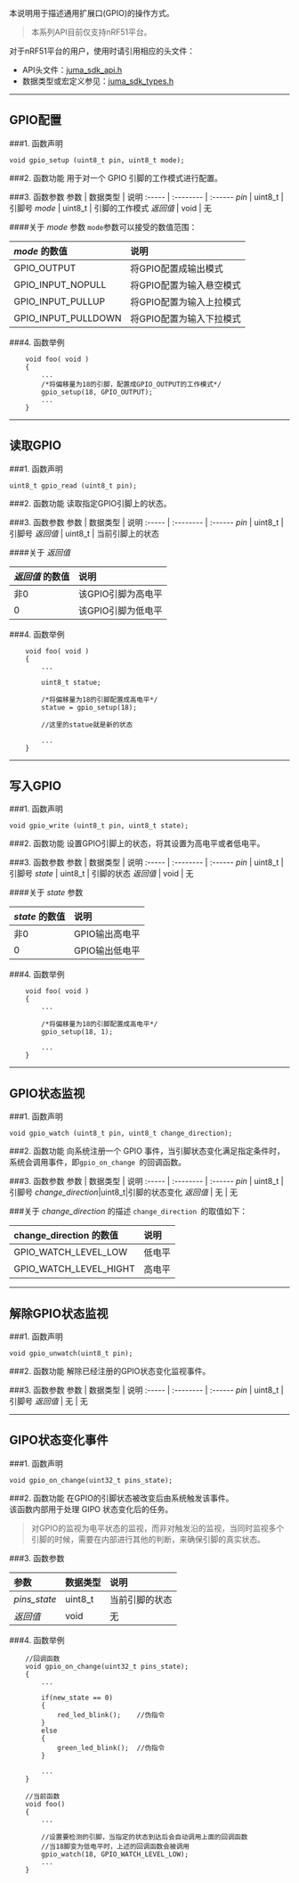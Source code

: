 本说明用于描述通用扩展口(GPIO)的操作方式。

> 本系列API目前仅支持nRF51平台。

对于nRF51平台的用户，使用时请引用相应的头文件：

* API头文件：[juma_sdk_api.h](https://github.com/JUMA-IO/nRF51_Platform/blob/master/Interface/Include/juma_sdk_api.h)
* 数据类型或宏定义参见：[juma_sdk_types.h](https://github.com/JUMA-IO/nRF51_Platform/blob/master/Interface/Include/juma_sdk_types.h)


***
## GPIO配置
###1. 函数声明
```
void gpio_setup (uint8_t pin, uint8_t mode);
```


###2. 函数功能
用于对一个 GPIO 引脚的工作模式进行配置。


###3. 函数参数
参数    | 数据类型   | 说明
:----- | :-------- | :------
*pin*    | uint8_t  | 引脚号
*mode*   | uint8_t  | 引脚的工作模式
*返回值*  | void      | 无


####关于 *mode* 参数
`mode`参数可以接受的数值范围：

*mode* 的数值|说明
:-------- | :------
GPIO_OUTPUT | 将GPIO配置成输出模式
GPIO_INPUT_NOPULL|将GPIO配置为输入悬空模式
GPIO_INPUT_PULLUP|将GPIO配置为输入上拉模式 
GPIO_INPUT_PULLDOWN|将GPIO配置为输入下拉模式


###4. 函数举例
```
	void foo( void )
	{
		...
		/*将偏移量为18的引脚，配置成GPIO_OUTPUT的工作模式*/
		gpio_setup(18, GPIO_OUTPUT);
		...
	}

```


***
## 读取GPIO
###1. 函数声明
```
uint8_t gpio_read (uint8_t pin);
```


###2. 函数功能
读取指定GPIO引脚上的状态。

###3. 函数参数
参数    | 数据类型   | 说明
:----- | :-------- | :------
*pin*    | uint8_t  | 引脚号
*返回值*  | uint8_t     | 当前引脚上的状态


####关于 *返回值* 

*返回值* 的数值|说明
:-------- | :------
非0 | 该GPIO引脚为高电平
0|该GPIO引脚为低电平

###4. 函数举例
```
	void foo( void )
	{
		...
		
		uint8_t statue;
		
		/*将偏移量为18的引脚配置成高电平*/
		statue = gpio_setup(18);
		
		//这里的statue就是新的状态
		
		...
	}
```



***
## 写入GPIO
###1. 函数声明
```
void gpio_write (uint8_t pin, uint8_t state);
```


###2. 函数功能
设置GPIO引脚上的状态，将其设置为高电平或者低电平。


###3. 函数参数
参数    | 数据类型   | 说明
:----- | :-------- | :------
*pin*    | uint8_t  | 引脚号
*state*   | uint8_t  | 引脚的状态
*返回值*  | void      | 无

####关于 *state* 参数

*state* 的数值|说明
:-------- | :------
非0 | GPIO输出高电平
0|GPIO输出低电平

###4. 函数举例
```
	void foo( void )
	{
		...
		
		/*将偏移量为18的引脚配置成高电平*/
		gpio_setup(18, 1);
		
		...
	}
```	


***
## GPIO状态监视
###1. 函数声明
```
void gpio_watch (uint8_t pin, uint8_t change_direction);
```


###2. 函数功能
向系统注册一个 GPIO 事件，当引脚状态变化满足指定条件时，系统会调用事件，即`gpio_on_change `的回调函数。

###3. 函数参数
参数    | 数据类型   | 说明
:----- | :-------- | :------
*pin*    | uint8_t  | 引脚号
*change_direction*|uint8_t|引脚的状态变化
*返回值*  | 无    | 无

###关于 *change_direction* 的描述
`change_direction `的取值如下：

change_direction 的数值|说明
:-------- | :------
GPIO_WATCH_LEVEL_LOW | 低电平
GPIO_WATCH_LEVEL_HIGHT| 高电平

***
## 解除GPIO状态监视
###1. 函数声明
```
void gpio_unwatch(uint8_t pin);
```


###2. 函数功能
解除已经注册的GPIO状态变化监视事件。


###3. 函数参数
参数    | 数据类型   | 说明
:----- | :-------- | :------
*pin*    | uint8_t  | 引脚号
*返回值*  | 无    | 无

***
## GIPO状态变化事件
###1. 函数声明
```
void gpio_on_change(uint32_t pins_state);
```


###2. 函数功能
在GPIO的引脚状态被改变后由系统触发该事件。    
该函数内部用于处理 GIPO 状态变化后的任务。  
> 对GPIO的监视为电平状态的监视，而非对触发沿的监视，当同时监视多个引脚的时候，需要在内部进行其他的判断，来确保引脚的真实状态。

###3. 函数参数

参数 |数据类型 |说明
:-------- | :------ | :------
*pins_state*|uint8_t|当前引脚的状态
*返回值*  | void      | 无


###4. 函数举例
```
	//回调函数
	void gpio_on_change(uint32_t pins_state);
	{
		...
		
		if(new_state == 0)
		{
			red_led_blink();	//伪指令
		}
		else
		{
			green_led_blink();	//伪指令
		}
		
		...
	}
	
	//当前函数
	void foo()
	{
		...
		
		//设置要检测的引脚，当指定的状态到达后会自动调用上面的回调函数
		//当18脚变为低电平时，上述的回调函数会被调用
		gpio_watch(18, GPIO_WATCH_LEVEL_LOW);		
		...
	}

```




